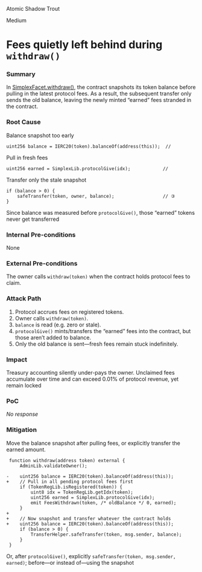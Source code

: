 Atomic Shadow Trout

Medium

# Fees quietly left behind during `withdraw()`

### Summary

In [SimplexFacet.withdraw()](https://github.com/sherlock-audit/2025-04-burve/blob/main/Burve/src/multi/facets/SimplexFacet.sol#L248-L262), the contract snapshots its token balance before pulling in the latest protocol fees. As a result, the subsequent transfer only sends the old balance, leaving the newly minted “earned” fees stranded in the contract.

### Root Cause

Balance snapshot too early
```solidity
uint256 balance = IERC20(token).balanceOf(address(this));  // 
```

Pull in fresh fees
```solidity
uint256 earned = SimplexLib.protocolGive(idx);            // 
```

Transfer only the stale snapshot

```solidity
if (balance > 0) {
    safeTransfer(token, owner, balance);                  // ③
}
```

Since balance was measured before `protocolGive()`, those “earned” tokens never get transferred

### Internal Pre-conditions

None

### External Pre-conditions

The owner calls `withdraw(token)` when the contract holds protocol fees to claim.



### Attack Path

1. Protocol accrues fees on registered tokens.
2. Owner calls `withdraw(token)`.
3. `balance` is read (e.g. zero or stale).
4. `protocolGive()` mints/transfers the “earned” fees into the contract, but those aren’t added to balance.
5. Only the old balance is sent—fresh fees remain stuck indefinitely.

### Impact

Treasury accounting silently under-pays the owner. Unclaimed fees accumulate over time and can exceed 0.01% of protocol revenue, yet remain locked

### PoC

_No response_

### Mitigation

Move the balance snapshot after pulling fees, or explicitly transfer the earned amount.

```solidity
 function withdraw(address token) external {
     AdminLib.validateOwner();
 
-    uint256 balance = IERC20(token).balanceOf(address(this));
+    // Pull in all pending protocol fees first
     if (TokenRegLib.isRegistered(token)) {
         uint8 idx = TokenRegLib.getIdx(token);
         uint256 earned = SimplexLib.protocolGive(idx);
         emit FeesWithdrawn(token, /* oldBalance */ 0, earned);
     }
+
+    // Now snapshot and transfer whatever the contract holds
+    uint256 balance = IERC20(token).balanceOf(address(this));
     if (balance > 0) {
         TransferHelper.safeTransfer(token, msg.sender, balance);
     }
 }
```

Or, after `protocolGive()`, explicitly `safeTransfer(token, msg.sender, earned)`; before—or instead of—using the snapshot